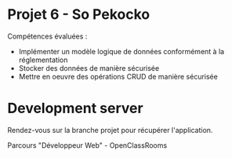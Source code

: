 # Projet 6 - So Pekocko

Compétences évaluées :

- Implémenter un modèle logique de données conformément à la réglementation
- Stocker des données de manière sécurisée
- Mettre en oeuvre des opérations CRUD de manière sécurisée

# Development server
Rendez-vous sur la branche projet pour récupérer l'application.

Parcours "Développeur Web" - OpenClassRooms
